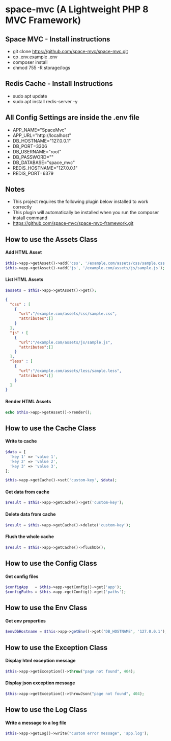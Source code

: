 # space-mvc (A Lightweight PHP 8 MVC Framework)

## Space MVC - Install instructions
- git clone https://github.com/space-mvc/space-mvc.git
- cp .env.example .env
- composer install
- chmod 755 -R storage/logs

## Redis Cache - Install Instructions
- sudo apt update
- sudo apt install redis-server -y

## All Config Settings are inside the .env file
- APP_NAME="SpaceMvc"
- APP_URL="http://localhost"
- DB_HOSTNAME="127.0.0.1"
- DB_PORT=3306
- DB_USERNAME="root"
- DB_PASSWORD=""
- DB_DATABASE="space_mvc"
- REDIS_HOSTNAME="127.0.0.1"
- REDIS_PORT=6379

## Notes
- This project requires the following plugin below installed to work correctly
- This plugin will automatically be installed when you run the composer install command
- https://github.com/space-mvc/space-mvc-framework.git

## How to use the Assets Class
#### Add HTML Asset
```php
$this->app->getAsset()->add('css', '/example.com/assets/css/sample.css');
$this->app->getAsset()->add('js', '/example.com/assets/js/sample.js');
```

#### List HTML Assets
```php
$assets = $this->app->getAsset()->get();
```

```json
{
  "css" : [
    {
      "url":"/example.com/assets/css/sample.css",
      "attributes":[]
    }
  ],
  "js" : [
    {
      "url":"/example.com/assets/js/sample.js",
      "attributes":[]
    }
  ],
  "less" : [
    {
      "url":"/example.com/assets/less/sample.less",
      "attributes":[]
    }
  ]
}
```
#### Render HTML Assets
```php
echo $this->app->getAsset()->render();
```

## How to use the Cache Class

#### Write to cache
```php
$data = [
  'key 1' => 'value 1',
  'key 2' => 'value 2',
  'key 3' => 'value 3',
];

$this->app->getCache()->set('custom-key', $data);
```

#### Get data from cache
```php
$result = $this->app->getCache()->get('custom-key');
```

#### Delete data from cache
```php
$result = $this->app->getCache()->delete('custom-key');
```

#### Flush the whole cache
```php
$result = $this->app->getCache()->flushDb();
```

## How to use the Config Class

#### Get config files
```php
$configApp   = $this->app->getConfig()->get('app');
$configPaths = $this->app->getConfig()->get('paths');
```

## How to use the Env Class

#### Get env properties
```php
$envDbHostname = $this->app->getEnv()->get('DB_HOSTNAME', '127.0.0.1');
```

## How to use the Exception Class

#### Display html exception message
```php
$this->app->getException()->throw("page not found", 404);
```

#### Display json exception message
```php
$this->app->getException()->throwJson("page not found", 404);
```

## How to use the Log Class

#### Write a message to a log file
```php
$this->app->getLog()->write("custom error message", 'app.log');
```